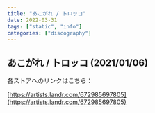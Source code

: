 ```yaml
---
title: "あこがれ / トロッコ"
date: 2022-03-31
tags: ["static", "info"]
categories: ["discography"]
---
```


## あこがれ / トロッコ (2021/01/06)

各ストアへのリンクはこちら：

[https://artists.landr.com/672985697805](https://artists.landr.com/672985697805)